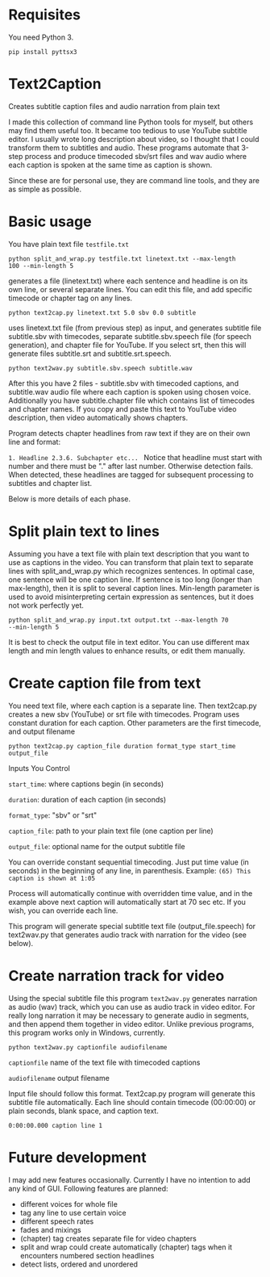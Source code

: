 # Requisites
You need Python 3.

<code>pip install pyttsx3</code>

# Text2Caption
 Creates subtitle caption files and audio narration from plain text

I made this collection of command line Python tools for myself, but others may 
find them useful too. It became too tedious to use YouTube subtitle editor. I usually wrote 
long description about video, so I thought that I could transform them to subtitles and audio. 
These programs automate that 3-step process and produce timecoded sbv/srt files and wav audio 
where each caption is spoken at the same time as caption is shown.




Since these are for personal use, they are command line tools, and they are as simple 
as possible.

# Basic usage

You have plain text file <code>testfile.txt</code>

<code>python split_and_wrap.py testfile.txt linetext.txt --max-length 100 --min-length 5</code>

generates a file (linetext.txt) where each sentence and headline is on its own line, or several separate lines. 
You can edit this file, and add specific timecode or chapter tag on any lines.

<code>python text2cap.py linetext.txt 5.0 sbv 0.0 subtitle</code>

uses linetext.txt file (from previous step) as input, and generates subtitle file subtitle.sbv with timecodes, 
separate subtitle.sbv.speech file (for speech generation), and chapter file for YouTube. If you 
select srt, then this will generate files subtitle.srt and subtitle.srt.speech.

<code>python text2wav.py subtitle.sbv.speech subtitle.wav</code>

After this you have 2 files - subtitle.sbv with timecoded captions, and subtitle.wav audio file 
where each caption is spoken using chosen voice. Additionally you have subtitle.chapter file 
which contains list of timecodes and chapter names. If you copy and paste this text to YouTube 
video description, then video automatically shows chapters.

Program detects chapter headlines from raw text if they are on their own line and format:

<code>1. Headline
2.3.6. Subchapter
etc...
</code>
Notice that headline must start with number and there must be "." after last number. Otherwise detection fails. When detected, these headlines are tagged for subsequent processing to subtitles 
and chapter list.

Below is more details of each phase.

# Split plain text to lines
Assuming you have a text file with plain text description that you want to use
as captions in the video. You can transform that plain text to separate lines with
split_and_wrap.py which recognizes sentences. In optimal case, one sentence will be 
one caption line. If sentence is too long (longer than max-length), then it is split 
to several caption lines. Min-length parameter is used to avoid misinterpreting certain
expression as sentences, but it does not work perfectly yet.

<code>python split_and_wrap.py input.txt output.txt --max-length 70 --min-length 5</code>

It is best to check the output file in text editor. You can use different max length and 
min length values to enhance results, or edit them manually.

# Create caption file from text
You need text file, where each caption is a separate line. Then text2cap.py creates a new
sbv (YouTube) or srt file with timecodes. Program uses constant duration for each caption.
Other parameters are the first timecode, and output filename

<code>python text2cap.py caption_file duration format_type start_time output_file</code>

Inputs You Control

<code>start_time</code>: where captions begin (in seconds)

<code>duration</code>: duration of each caption (in seconds)

<code>format_type</code>: "sbv" or "srt"

<code>caption_file</code>: path to your plain text file (one caption per line)

<code>output_file</code>: optional name for the output subtitle file

You can override constant sequential timecoding. Just put time value (in seconds) in the 
beginning of any line, in parenthesis. Example:
<code>(65) This caption is shown at 1:05</code>

Process will automatically continue with overridden time value, and in the example above 
next caption will automatically start at 70 sec etc. If you wish, you can override each line.

This program will generate special subtitle text file (output_file.speech) for text2wav.py that generates audio 
track with narration for the video (see below).

# Create narration track for video
Using the special subtitle file this program <code>text2wav.py</code> generates narration as audio (wav) track, 
which you can use as audio track in video editor. For really long narration it may be necessary 
to generate audio in segments, and then append them together in video editor. Unlike previous programs, 
this program works only in Windows, currently.

<code>python text2wav.py captionfile audiofilename</code>

<code>captionfile</code> name of the text file with timecoded captions

<code>audiofilename</code> output filename

Input file should follow this format. Text2cap.py program will generate this subtitle file 
automatically. Each line should contain timecode (00:00:00) or plain seconds, blank space, 
and caption text.

<code>0:00:00.000 caption line 1</code>

# Future development
I may add new features occasionally. Currently I have no intention to add any kind of GUI.
Following features are planned:

- different voices for whole file
- tag any line to use certain voice
- different speech rates
- fades and mixings
- (chapter) tag creates separate file for video chapters
- split and wrap could create automatically (chapter) tags when it encounters numbered section headlines
- detect lists, ordered and unordered